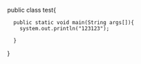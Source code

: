 public class test{

      public static void main(String args[]){
        system.out.println("123123");  
 
      }
  



}